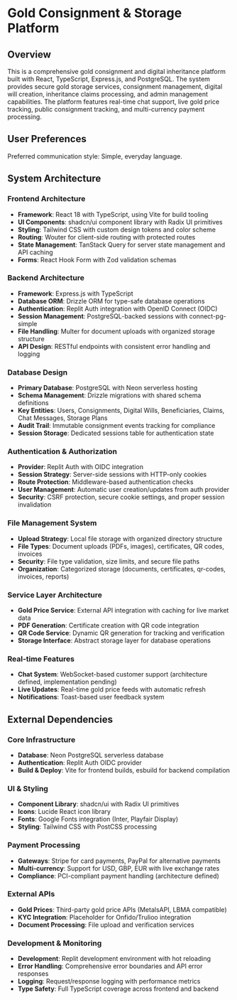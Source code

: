 # Gold Consignment & Storage Platform

## Overview

This is a comprehensive gold consignment and digital inheritance platform built with React, TypeScript, Express.js, and PostgreSQL. The system provides secure gold storage services, consignment management, digital will creation, inheritance claims processing, and admin management capabilities. The platform features real-time chat support, live gold price tracking, public consignment tracking, and multi-currency payment processing.

## User Preferences

Preferred communication style: Simple, everyday language.

## System Architecture

### Frontend Architecture
- **Framework**: React 18 with TypeScript, using Vite for build tooling
- **UI Components**: shadcn/ui component library with Radix UI primitives
- **Styling**: Tailwind CSS with custom design tokens and color scheme
- **Routing**: Wouter for client-side routing with protected routes
- **State Management**: TanStack Query for server state management and API caching
- **Forms**: React Hook Form with Zod validation schemas

### Backend Architecture
- **Framework**: Express.js with TypeScript
- **Database ORM**: Drizzle ORM for type-safe database operations
- **Authentication**: Replit Auth integration with OpenID Connect (OIDC)
- **Session Management**: PostgreSQL-backed sessions with connect-pg-simple
- **File Handling**: Multer for document uploads with organized storage structure
- **API Design**: RESTful endpoints with consistent error handling and logging

### Database Design
- **Primary Database**: PostgreSQL with Neon serverless hosting
- **Schema Management**: Drizzle migrations with shared schema definitions
- **Key Entities**: Users, Consignments, Digital Wills, Beneficiaries, Claims, Chat Messages, Storage Plans
- **Audit Trail**: Immutable consignment events tracking for compliance
- **Session Storage**: Dedicated sessions table for authentication state

### Authentication & Authorization
- **Provider**: Replit Auth with OIDC integration
- **Session Strategy**: Server-side sessions with HTTP-only cookies
- **Route Protection**: Middleware-based authentication checks
- **User Management**: Automatic user creation/updates from auth provider
- **Security**: CSRF protection, secure cookie settings, and proper session invalidation

### File Management System
- **Upload Strategy**: Local file storage with organized directory structure
- **File Types**: Document uploads (PDFs, images), certificates, QR codes, invoices
- **Security**: File type validation, size limits, and secure file paths
- **Organization**: Categorized storage (documents, certificates, qr-codes, invoices, reports)

### Service Layer Architecture
- **Gold Price Service**: External API integration with caching for live market data
- **PDF Generation**: Certificate creation with QR code integration
- **QR Code Service**: Dynamic QR generation for tracking and verification
- **Storage Interface**: Abstract storage layer for database operations

### Real-time Features
- **Chat System**: WebSocket-based customer support (architecture defined, implementation pending)
- **Live Updates**: Real-time gold price feeds with automatic refresh
- **Notifications**: Toast-based user feedback system

## External Dependencies

### Core Infrastructure
- **Database**: Neon PostgreSQL serverless database
- **Authentication**: Replit Auth OIDC provider
- **Build & Deploy**: Vite for frontend builds, esbuild for backend compilation

### UI & Styling
- **Component Library**: shadcn/ui with Radix UI primitives
- **Icons**: Lucide React icon library
- **Fonts**: Google Fonts integration (Inter, Playfair Display)
- **Styling**: Tailwind CSS with PostCSS processing

### Payment Processing
- **Gateways**: Stripe for card payments, PayPal for alternative payments
- **Multi-currency**: Support for USD, GBP, EUR with live exchange rates
- **Compliance**: PCI-compliant payment handling (architecture defined)

### External APIs
- **Gold Prices**: Third-party gold price APIs (MetalsAPI, LBMA compatible)
- **KYC Integration**: Placeholder for Onfido/Trulioo integration
- **Document Processing**: File upload and verification services

### Development & Monitoring
- **Development**: Replit development environment with hot reloading
- **Error Handling**: Comprehensive error boundaries and API error responses
- **Logging**: Request/response logging with performance metrics
- **Type Safety**: Full TypeScript coverage across frontend and backend